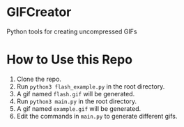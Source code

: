 # GIFCreator

Python tools for creating uncompressed GIFs

# How to Use this Repo

1. Clone the repo.
2. Run `python3 flash_example.py` in the root directory.
3. A gif named `flash.gif` will be generated.
4. Run `python3 main.py` in the root directory.
5. A gif named `example.gif` will be generated.
6. Edit the commands in `main.py` to generate different gifs.
